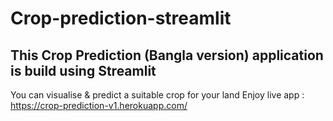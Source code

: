 # Crop-prediction-streamlit
## This **Crop Prediction (Bangla version)** application is build using Streamlit
You can visualise & predict a suitable crop for your land
Enjoy live app : https://crop-prediction-v1.herokuapp.com/
